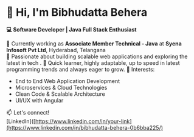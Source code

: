 # 👋 Hi, I'm Bibhudatta Behera

**💻 Software Developer | Java Full Stack Enthusiast**

🔭 Currently working as **Associate Member Technical - Java** at **Syena Infosoft Pvt Ltd**, Hyderabad, Telangana  
🌱 Passionate about building scalable web applications and exploring the latest in tech  .
🚀 Quick learner, highly adaptable, up to speed in latest programming trends and always eager to grow.
🧠 Interests:  
- End to End Web Application Development  
- Microservices & Cloud Technologies  
- Clean Code & Scalable Architecture  
- UI/UX with Angular

📫 Let's connect!  
[LinkedIn]([https://www.linkedin.com/in/your-link](https://www.linkedin.com/in/bibhudatta-behera-0b6bba225/)
